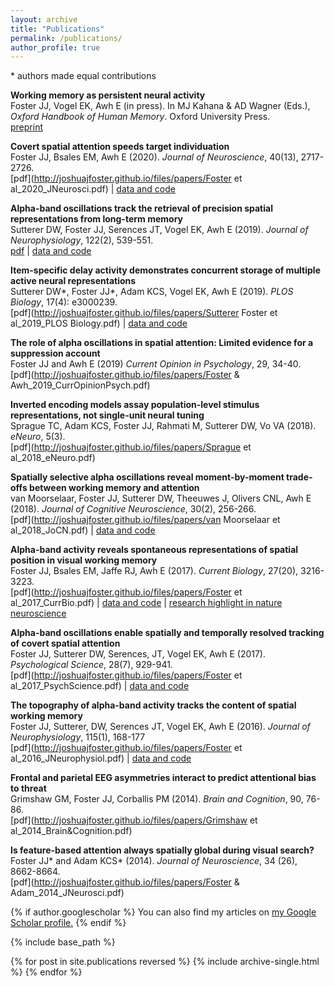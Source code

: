 ```yaml
---
layout: archive
title: "Publications"
permalink: /publications/
author_profile: true
---
```


\* authors made equal contributions

**Working memory as persistent neural activity**<br/>Foster JJ, Vogel EK, Awh E (in press). In MJ Kahana & AD Wagner (Eds.), *Oxford Handbook of Human Memory*. Oxford University Press.<br/>[preprint](https://psyarxiv.com/jh6e3/)

**Covert spatial attention speeds target individuation**<br/>Foster JJ, Bsales EM, Awh E (2020). *Journal of Neuroscience*, 40(13), 2717-2726.<br/>[pdf](http://joshuajfoster.github.io/files/papers/Foster et al_2020_JNeurosci.pdf) \| [data and code](https://osf.io/a9mvb/)

**Alpha-band oscillations track the retrieval of precision spatial representations from long-term memory**<br/>Sutterer DW, Foster JJ, Serences JT, Vogel EK, Awh E (2019). *Journal of Neurophysiology*, 122(2), 539-551.<br/>[pdf](https://www.biorxiv.org/content/biorxiv/early/2018/02/18/207860.full.pdf) | [data and code](https://osf.io/bh4dq/)

**Item-specific delay activity demonstrates concurrent storage of multiple active neural representations**<br/>Sutterer DW\*, Foster JJ\*, Adam KCS, Vogel EK, Awh E (2019). *PLOS Biology*, 17(4): e3000239.<br/>[pdf](http://joshuajfoster.github.io/files/papers/Sutterer Foster et al_2019_PLOS Biology.pdf) \| [data and code](https://osf.io/47cmn/)

**The role of alpha oscillations in spatial attention: Limited evidence for a suppression account**<br/>Foster JJ and Awh E (2019) *Current Opinion in Psychology*, 29, 34-40.<br/>[pdf](http://joshuajfoster.github.io/files/papers/Foster & Awh_2019_CurrOpinionPsych.pdf)

**Inverted encoding models assay population-level stimulus representations, not single-unit neural tuning**<br/>Sprague TC, Adam KCS, Foster JJ, Rahmati M, Sutterer DW, Vo VA (2018). *eNeuro*, 5(3).<br/>[pdf](http://joshuajfoster.github.io/files/papers/Sprague et al_2018_eNeuro.pdf)

**Spatially selective alpha oscillations reveal moment-by-moment trade-offs between working memory and attention**<br/>van Moorselaar, Foster JJ, Sutterer DW, Theeuwes J, Olivers CNL, Awh E (2018). *Journal of Cognitive Neuroscience*, 30(2), 256-266.<br/>[pdf](http://joshuajfoster.github.io/files/papers/van Moorselaar et al_2018_JoCN.pdf) \| [data and code](https://osf.io/56rzh/)

**Alpha-band activity reveals spontaneous representations of spatial position in visual working memory**<br/>Foster JJ, Bsales EM, Jaffe RJ, Awh E (2017). *Current Biology*, 27(20), 3216-3223.<br/>[pdf](http://joshuajfoster.github.io/files/papers/Foster et al_2017_CurrBio.pdf) \| [data and code](https://osf.io/vw4uc/) \| [research highlight in nature neuroscience](https://www.nature.com/articles/nrn.2017.143?WT.ec_id=NRN-201712&spMailingID=55372847&spUserID=NzM5Njg0NjU0NzUS1&spJobID=1282840712&spReportId=MTI4Mjg0MDcxMgS2)

**Alpha-band oscillations enable spatially and temporally resolved tracking of covert spatial attention**<br/>Foster JJ, Sutterer DW, Serences, JT, Vogel EK, Awh E (2017). *Psychological Science*, 28(7), 929-941.<br/>[pdf](http://joshuajfoster.github.io/files/papers/Foster et al_2017_PsychScience.pdf) \| [data and code](https://osf.io/29nxv/)

**The topography of alpha-band activity tracks the content of spatial working memory**<br/>Foster JJ, Sutterer, DW, Serences JT, Vogel EK, Awh E (2016). *Journal of Neurophysiology*, 115(1), 168-177<br/>[pdf](http://joshuajfoster.github.io/files/papers/Foster et al_2016_JNeurophysiol.pdf) \| [data and code](https://osf.io/bwzfj/)

**Frontal and parietal EEG asymmetries interact to predict attentional bias to threat**<br/>Grimshaw GM, Foster JJ, Corballis PM (2014). *Brain and Cognition*, 90, 76-86.<br/>[pdf](http://joshuajfoster.github.io/files/papers/Grimshaw et al_2014_Brain&Cognition.pdf)

**Is feature-based attention always spatially global during visual search?**<br/>Foster JJ\* and Adam KCS\* (2014). *Journal of Neuroscience*, 34 (26), 8662-8664.<br/>[pdf](http://joshuajfoster.github.io/files/papers/Foster & Adam_2014_JNeurosci.pdf)





{% if author.googlescholar %}
  You can also find my articles on <u><a href="{{author.googlescholar}}">my Google Scholar profile</a>.</u>
{% endif %}

{% include base_path %}

{% for post in site.publications reversed %}
  {% include archive-single.html %}
{% endfor %}
